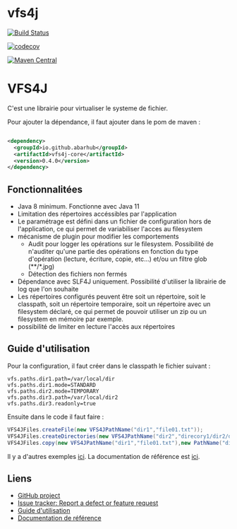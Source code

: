 # vfs4j

[![Build Status](https://travis-ci.com/abarhub/vfs4j.svg?branch=master)](https://travis-ci.com/abarhub/vfs4j)


[![codecov](https://codecov.io/gh/abarhub/vfs4j/branch/master/graph/badge.svg)](https://codecov.io/gh/abarhub/vfs4j)

[![Maven Central](https://maven-badges.herokuapp.com/maven-central/io.github.abarhub/vfs4j-core/badge.svg?style=plastic)](https://maven-badges.herokuapp.com/maven-central/io.github.abarhub/vfs4j-core)

# VFS4J
C'est une librairie pour virtualiser le systeme de fichier.

Pour ajouter la dépendance, il faut ajouter dans le pom de maven :

```xml

<dependency>
  <groupId>io.github.abarhub</groupId>
  <artifactId>vfs4j-core</artifactId>
  <version>0.4.0</version>
</dependency>
```

## Fonctionnalitées

* Java 8 minimum. Fonctionne avec Java 11
* Limitation des répertoires accéssibles par l'application
* Le paramétrage est défini dans un fichier de configuration hors de l'application, ce qui permet de variabiliser l'acces au filesystem
* mécanisme de plugin pour modifier les comportements
  * Audit pour logger les opérations sur le filesystem. Possibilité de n'auditer qu'une partie des opérations en
    fonction du type d'opération (lecture, écriture, copie, etc...) et/ou un filtre glob (**/*.jpg)
  * Détection des fichiers non fermés
* Dépendance avec SLF4J uniquement. Possibilité d'utiliser la librairie de log que l'on souhaite
* Les répertoires configurés peuvent être soit un répertoire, soit le classpath, soit un répertoire temporaire, soit un
  répertoire avec un filesystem déclaré, ce qui permet de pouvoir utiliser un zip ou un filesystem en mémoire par exemple.
* possibilité de limiter en lecture l'accès aux répertoires

## Guide d'utilisation

Pour la configuration, il faut créer dans le classpath le fichier suivant :

```code
vfs.paths.dir1.path=/var/local/dir
vfs.paths.dir1.mode=STANDARD
vfs.paths.dir2.mode=TEMPORARY
vfs.paths.dir3.path=/var/local/dir2
vfs.paths.dir3.readonly=true
```

Ensuite dans le code il faut faire :

```java
VFS4JFiles.createFile(new VFS4JPathName("dir1","file01.txt"));
VFS4JFiles.createDirectories(new VFS4JPathName("dir2","direcory1/dir2/dir3"));
VFS4JFiles.copy(new VFS4JPathName("dir1","file01.txt"),new PathName("dir2","file01.txt"));
```

Il y a d'autres exemples [ici](./doc/guide_utilisation.md).
La documentation de référence est [ici](./doc/doc_reference.md).


## Liens

- [GitHub project](https://github.com/abarhub/vfs4j)
- [Issue tracker: Report a defect or feature request](https://github.com/abarhub/vfs4j/issues/new)
- [Guide d'utilisation](./doc/guide_utilisation.md)
- [Documentation de référence](./doc/doc_reference.md)



